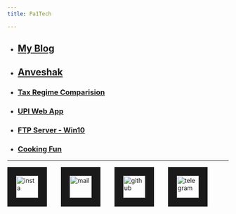 ```yaml
---
title: Pa1Tech

---
```


* ## <a href="https://pa1tech.github.io/blog/" target="_blank">My Blog</a>

* ## <a href="https://pa1tech.github.io/anveshak/" target="_blank">Anveshak</a>

* ### <a href="https://pa1tech.github.io/tax_regime/" target="_blank">Tax Regime Comparision</a>

* ### <a href="https://pa1tech.github.io/upi.html" target="_blank">UPI Web App</a>

* ### <a href="https://pa1tech.github.io/ftp.html" target="_blank">FTP Server - Win10</a>

* ### <a href="https://www.youtube.com/playlist?list=PLVJjzyMTH9lJVxrVWx3xViB_EVAl2jqXx" target="_blank">Cooking Fun</a>
***

<a href="https://twitter.com/pa1tech/
" target="_blank"><img src="https://cdn2.iconfinder.com/data/icons/social-media-2285/512/1_Twitter3_colored_svg-128.png" 
alt="insta" width="50" height="50" border="20" /></a>&emsp;&emsp;
<a href="mailto:pa1_tech@outlook.com
" target="_blank"><img src="https://cdn1.iconfinder.com/data/icons/unigrid-bluetone-multimedia-vol-4/60/020_169_mail_email_envelope_message-128.png" 
alt="mail" width="50" height="50" border="20" /></a>&emsp;&emsp;
<a href="https://github.com/pa1tech/
" target="_blank"><img src="https://cdn0.iconfinder.com/data/icons/octicons/1024/mark-github-128.png" 
alt="github" width="50" height="50" border="20" /></a>&emsp;&emsp;
<a href="https://t.me/pa1tech/
" target="_blank"><img src="https://cdn3.iconfinder.com/data/icons/social-icons-33/512/Telegram-128.png" 
alt="telegram" width="50" height="50" border="20" /></a>